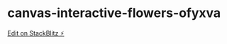 # canvas-interactive-flowers-ofyxva

[Edit on StackBlitz ⚡️](https://stackblitz.com/edit/canvas-interactive-flowers-ofyxva)